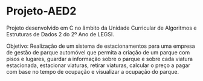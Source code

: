 # Projeto-AED2
Projeto desenvolvido em C no âmbito da Unidade Curricular de Algoritmos e Estruturas de Dados 2 do 2º Ano de LEGSI.

Objetivo: Realização de um sistema de estacionamentos para uma empresa de gestão de parque automóvel que permita a criação de um parque com pisos e lugares, 
guardar a informação sobre o parque e sobre cada viatura estacionada, estacionar viaturas, retirar viaturas, calcular o preço a pagar com base no tempo de 
ocupação e visualizar a ocupação do parque.
